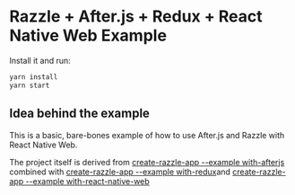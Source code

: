 # Razzle + After.js + Redux + React Native Web Example

Install it and run:

```bash
yarn install
yarn start
```

## Idea behind the example

This is a basic, bare-bones example of how to use After.js and Razzle with React Native Web.

The project itself is derived from [create-razzle-app --example with-afterjs](https://github.com/jaredpalmer/razzle/tree/next/examples/with-afterjs)
combined with [create-razzle-app --example with-redux](https://github.com/jaredpalmer/razzle/tree/next/examples/with-redux)and [create-razzle-app --example with-react-native-web](https://github.com/jaredpalmer/razzle/tree/next/examples/with-react-native-web)